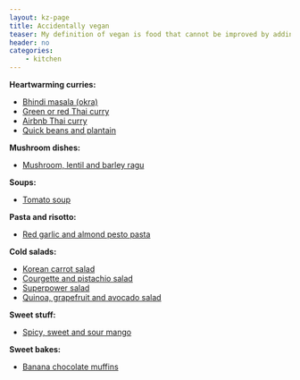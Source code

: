 ```yaml
---
layout: kz-page
title: Accidentally vegan
teaser: My definition of vegan is food that cannot be improved by adding non-vegan ingredients.
header: no
categories:
    - kitchen
---
```


**Heartwarming curries:**
* [Bhindi masala (okra)](/kitchen/bhindi-masala/)
* [Green or red Thai curry](/kitchen/thai-curry/)
* [Airbnb Thai curry](/kitchen/airbnb-thai-curry/)
* [Quick beans and plantain](/kitchen/beans-and-plantain/)

**Mushroom dishes:**
* [Mushroom, lentil and barley ragu](/kitchen/mushroom-lentil-barley-ragu/)

**Soups:**
* [Tomato soup](/kitchen/tomato-soup/)

**Pasta and risotto:**
* [Red garlic and almond pesto pasta](/kitchen/red-garlic-almond-pesto-pasta/)

**Cold salads:**
* [Korean carrot salad](/kitchen/korean-carrot-salad/)
* [Courgette and pistachio salad](/kitchen/courgette-pistachio-salad/)
* [Superpower salad](/kitchen/superpower-salad/)
* [Quinoa, grapefruit and avocado salad](/kitchen/quinoa-grapefruit-avo-salad/)

**Sweet stuff:**
* [Spicy, sweet and sour mango](/kitchen/spicy-mango/)

**Sweet bakes:**
* [Banana chocolate muffins](/kitchen/banana-chocolate-muffins/) 

